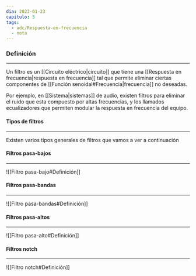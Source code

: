 ```yaml
---
dia: 2023-01-23
capitulo: 5
tags:
  - adc/Respuesta-en-frecuencia
  - nota
---
```

### Definición
---
Un filtro es un [[Circuito eléctrico|circuito]] que tiene una [[Respuesta en frecuencia|respuesta en frecuencia]] tal que permite eliminar ciertas componentes de [[Función senoidal#Frecuencia|frecuencia]] no deseadas.

Por ejemplo, en [[Sistema|sistemas]] de audio, existen filtros para eliminar el ruido que esta compuesto por altas frecuencias, y los llamados ecualizadores que permiten modular la respuesta en frecuencia del equipo.

#### Tipos de filtros
---
Existen varios tipos generales de filtros que vamos a ver a continuación

#### Filtros pasa-bajos
---
![[Filtro pasa-bajo#Definición]]

#### Filtros pasa-bandas
---
![[Filtro pasa-bandas#Definición]]

#### Filtros pasa-altos
---
![[Filtro pasa-alto#Definición]]

#### Filtros notch
---
![[Filtro notch#Definición]]


